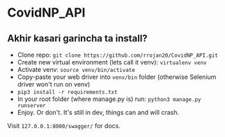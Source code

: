 # CovidNP_API

## Akhir kasari garincha ta install?
- Clone repo: `git clone https://github.com/rrojan20/CovidNP_API.git`
- Create new virtual environment (lets call it venv): `virtualenv venv`
- Activate venv: `source venv/bin/activate`
- Copy-paste your web driver into `venv/bin` folder (otherwise Selenium driver won't run on venv)
- `pip3 install -r requirements.txt`
- In your root folder (where manage.py is) run: `python3 manage.py runserver`
- Enjoy. Or don't. It's still in dev, things can and will crash.

Visit `127.0.0.1:8000/swagger/` for docs.
